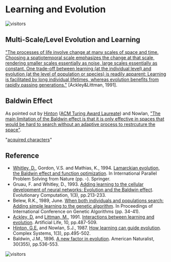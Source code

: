 # Learning and Evolution

![visitors](https://visitor-badge.laobi.icu/badge?page_id=Evolutionary-Intelligence.ECAMP-LAE)

## Multi-Scale/Level Evolution and Learning

["The processes of life involve change at many scales of space and time. Choosing a spatiotemporal scale emphasizes the change at that scale, rendering smaller scales essentially as noise, large scales essentially as constant. One trade-off between learning (at the individual level) and evolution (at the level of population or species) is readily apparent: Learning is facilitated by long individual lifetimes, whereas evolution benefits from rapidly passing generations."](https://www.amazon.com/Artificial-INSTITUTE-SCIENCES-COMPLEXITY-PROCEEDINGS/dp/0201525712) [Ackley&Littman, 1991].

## Baldwin Effect

As pointed out by [Hinton](http://www.cs.toronto.edu/~hinton/) ([ACM Turing Award Laureate](https://amturing.acm.org/award_winners/hinton_4791679.cfm)) and Nowlan, ["The main limitation of the Baldwin effect is that it is only effective in spaces that would be hard to search without an adaptive process to restrcuture the space"](https://www.cs.toronto.edu/~hinton/absps/baldwin.pdf).

"[acquired characters](https://www.journals.uchicago.edu/doi/pdf/10.1086/276428)"

## Reference

* [Whitley, D.](), Gordon, V.S. and Mathias, K., 1994.
  [Lamarckian evolution, the Baldwin effect and function optimization]().
  In International Parallel Problem Solving from Nature (pp. -). Springer.
* Gruau, F. and Whitley, D., 1993.
  [Adding learning to the cellular development of neural networks: Evolution and the Baldwin effect]().
  Evolutionary Computation, 1(3), pp.213-233.
* Belew, R.K., 1989, June.
  [When both individuals and populations search: Adding simple learning to the genetic algorithm]().
  In Proceedings of International Conference on Genetic Algorithms (pp. 34-41).
* [Ackley, D.]() and [Littman, M.](), 1991.
  [Interactions between learning and evolution](https://www.amazon.com/Artificial-INSTITUTE-SCIENCES-COMPLEXITY-PROCEEDINGS/dp/0201525712).
  Artificial Life, 10, pp.487-509.
* [Hinton, G.E.]() and Nowlan, S.J., 1987.
  [How learning can guide evolution](https://www.cs.toronto.edu/~hinton/absps/baldwin.pdf).
  Complex Systems, 1(3), pp.495-502.
* Baldwin, J.M., 1896.
  [A new factor in evolution](https://www.journals.uchicago.edu/doi/pdf/10.1086/276428).
  American Naturalist, 30(355), pp.536-553.

![visitors](https://visitor-badge.laobi.icu/badge?page_id=Evolutionary-Intelligence.ECAMP)
